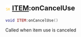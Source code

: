 ## ![shared](.gitbook/assets/shared.png) [ITEM](./home/ITEM):onCancelUse

```lua
void ITEM:onCancelUse()
```

Called when item use is canceled
